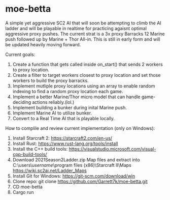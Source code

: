 # moe-betta
A simple yet aggressive SC2 AI that will soon be attempting to climb the AI ladder and will be playable in realtime for practicing agaisnt optimal aggressive proxy pushes.
The current strat is a 3x proxy Barracks 12 Marine push followed up by Marine + Thor All-in.
This is still in early form and will be updated heavily moving forward.


Current goals:
1) Create a function that gets called inside on_start() that sends 2 workers to proxy location. 
2) Create a filter to target workers closest to proxy location and set those workers to build the proxy barracks. 
3) Implement mutliple proxy locations using an array to enable random indexing to find a random proxy location each game.
4) Implement a better Marine/Thor micro model that can handle game-deciding actions reliably.(lol.)
5) Implement building a bunker during inital Marine push.
6) Implement Marine AI to utilize bunker.
7) Convert to a Real Time AI that is playable locally.


How to complile and review current implementation (only on Windows):

1) Install Starcraft 2:
            https://starcraft2.com/en-us/
2) Install Rust:
            https://www.rust-lang.org/tools/install
3) Install the C++ build tools:
            https://visualstudio.microsoft.com/visual-cpp-build-tools/
4) Download 2021Season2Ladder.zip Map files and extract into C:\users\\*username*\program files (x86)\Starcraft II\Maps
            https://wiki.sc2ai.net/Ladder_Maps
5) Install Git for Windows: 
            https://git-scm.com/download/win
6) Clone repo:
            git clone https://github.com/Garrett7k/moe-betta.git
7) CD moe-betta
8) Cargo run

